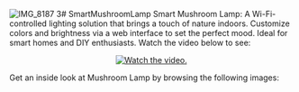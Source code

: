 ![IMG_8187 3](https://github.com/oliwiakruczyk/SmartMushroomLamp/assets/150608343/747555b4-9256-4e43-a23a-f7b559609067)# SmartMushroomLamp
Smart Mushroom Lamp: A Wi-Fi-controlled lighting solution that brings a touch of nature indoors. Customize colors and brightness via a web interface to set the perfect mood. Ideal for smart homes and DIY enthusiasts.
Watch the video below to see:

<p align="center">
  <a href="https://youtu.be/C2W9qRDupLg">
     <img src="https://img.youtu.be/C2W9qRDupLg?t=12.jpg" alt="Watch the video.">
  </a>
</p>

Get an inside look at Mushroom Lamp by browsing the following images:

<p align="center">
</p>

